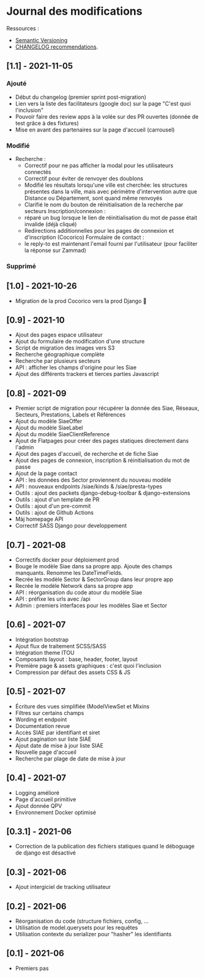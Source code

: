 # Journal des modifications

Ressources :
- [Semantic Versioning](http://semver.org/) 
- [CHANGELOG recommendations](http://keepachangelog.com/).

## [1.1] - 2021-11-05

### Ajouté

- Début du changelog (premier sprint post-migration)
- Lien vers la liste des facilitateurs (google doc) sur la page "C'est quoi l'inclusion"
- Pouvoir faire des review apps à la volée sur des PR ouvertes (donnée de test grâce à des fixtures)
- Mise en avant des partenaires sur la page d'accueil (carrousel)

### Modifié

- Recherche :
    - Correctif pour ne pas afficher la modal pour les utilisateurs connectés
    - Correctif pour éviter de renvoyer des doublons
    - Modifié les résultats lorsqu'une ville est cherchée: les structures présentes dans la ville, mais avec périmètre d'intervention autre que Distance ou Département, sont quand même renvoyés
    - Clarifié le nom du bouton de réinitialisation de la recherche par secteurs
Inscription/connexion :
    - réparé un bug lorsque le lien de réinitialisation du mot de passe était invalide (déjà cliqué)
    - Redirections additionnelles pour les pages de connexion et d'inscription (Cocorico)
Formulaire de contact :
    - le reply-to est maintenant l'email fourni par l'utilisateur (pour faciliter la réponse sur Zammad)

### Supprimé

## [1.0] - 2021-10-26

- Migration de la prod Cocorico vers la prod Django 🚀

## [0.9] - 2021-10

- Ajout des pages espace utilisateur
- Ajout du formulaire de modification d'une structure
- Script de migration des images vers S3
- Recherche géographique complète
- Recherche par plusieurs secteurs
- API : afficher les champs d'origine pour les Siae
- Ajout des différents trackers et tierces parties Javascript

## [0.8] - 2021-09

- Premier script de migration pour récupérer la donnée des Siae, Réseaux, Secteurs, Prestations, Labels et Références
- Ajout du modèle SiaeOffer
- Ajout du modèle SiaeLabel
- Ajout du modèle SiaeClientReference
- Ajout de Flatpages pour créer des pages statiques directement dans l'admin
- Ajout des pages d'accueil, de recherche et de fiche Siae
- Ajout des pages de connexion, inscription & réinitialisation du mot de passe
- Ajout de la page contact
- API : les données des Sector proviennent du nouveau modèle
- API : nouveaux endpoints /siae/kinds & /siae/presta-types
- Outils : ajout des packets django-debug-toolbar & django-extensions
- Outils : ajout d'un template de PR
- Outils : ajout d'un pre-commit
- Outils : ajout de Github Actions
- Màj homepage API
- Correctif SASS Django pour developpement

## [0.7] - 2021-08

- Correctifs docker pour déploiement prod
- Bouge le modèle Siae dans sa propre app. Ajoute des champs manquants. Renomme les DateTimeFields.
- Recrée les modèle Sector & SectorGroup dans leur propre app
- Recrée le modèle Network dans sa propre app
- API : réorganisation du code atour du modèle Siae
- API : préfixe les urls avec /api
- Admin : premiers interfaces pour les modèles Siae et Sector

## [0.6] - 2021-07

- Intégration bootstrap
- Ajout flux de traitement SCSS/SASS
- Intégration theme ITOU
- Composants layout : base, header, footer, layout
- Première page & assets graphiques : c'est quoi l'inclusion
- Compression par défaut des assets CSS & JS

## [0.5] - 2021-07

- Écriture des vues simplifiée (ModelViewSet et Mixins
- Filtres sur certains champs
- Wording et endpoint
- Documentation revue
- Accès SIAE par identifiant et siret
- Ajout pagination sur liste SIAE
- Ajout date de mise à jour liste SIAE
- Nouvelle page d'accueil
- Recherche par plage de date de mise à jour

## [0.4] - 2021-07

- Logging amélioré
- Page d'accueil primitive
- Ajout donnée QPV
- Environnement Docker optimisé

## [0.3.1] - 2021-06

- Correction de la publication des fichiers statiques quand le déboguage de django est désactivé

## [0.3] - 2021-06

- Ajout intergiciel de tracking utilisateur

## [0.2] - 2021-06

- Réorganisation du code (structure fichiers, config, ...
- Utilisation de model.querysets pour les requêtes
- Utilisation contexte du serializer pour "hasher" les identifiants

## [0.1] - 2021-06

- Premiers pas
